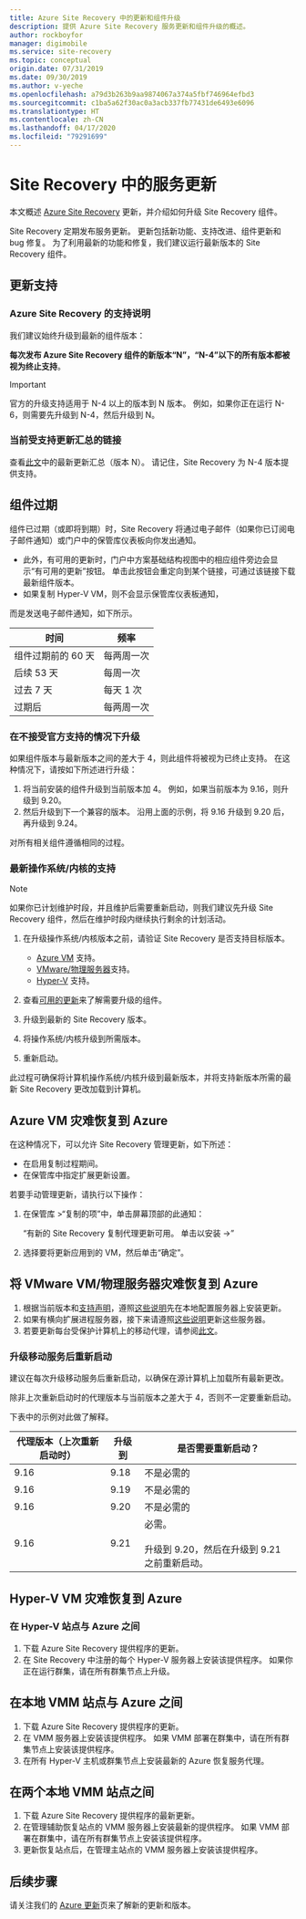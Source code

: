 ```yaml
---
title: Azure Site Recovery 中的更新和组件升级
description: 提供 Azure Site Recovery 服务更新和组件升级的概述。
author: rockboyfor
manager: digimobile
ms.service: site-recovery
ms.topic: conceptual
origin.date: 07/31/2019
ms.date: 09/30/2019
ms.author: v-yeche
ms.openlocfilehash: a79d3b263b9aa9874067a374a5fbf746964efbd3
ms.sourcegitcommit: c1ba5a62f30ac0a3acb337fb77431de6493e6096
ms.translationtype: HT
ms.contentlocale: zh-CN
ms.lasthandoff: 04/17/2020
ms.locfileid: "79291699"
---
```

# <a name="service-updates-in-site-recovery"></a>Site Recovery 中的服务更新

本文概述 [Azure Site Recovery](site-recovery-overview.md) 更新，并介绍如何升级 Site Recovery 组件。

Site Recovery 定期发布服务更新。 更新包括新功能、支持改进、组件更新和 bug 修复。 为了利用最新的功能和修复，我们建议运行最新版本的 Site Recovery 组件。 

## <a name="updates-support"></a>更新支持

### <a name="support-statement-for-azure-site-recovery"></a>Azure Site Recovery 的支持说明

我们建议始终升级到最新的组件版本：

**每次发布 Azure Site Recovery 组件的新版本“N”，“N-4”以下的所有版本都被视为终止支持**。 

> [!IMPORTANT]
> 官方的升级支持适用于 N-4 以上的版本到 N 版本。 例如，如果你正在运行 N-6，则需要先升级到 N-4，然后升级到 N。

### <a name="links-to-currently-supported-update-rollups"></a>当前受支持更新汇总的链接

 查看[此文](site-recovery-whats-new.md)中的最新更新汇总（版本 N）。 请记住，Site Recovery 为 N-4 版本提供支持。

## <a name="component-expiry"></a>组件过期

组件已过期（或即将到期）时，Site Recovery 将通过电子邮件（如果你已订阅电子邮件通知）或门户中的保管库仪表板向你发出通知。

- 此外，有可用的更新时，门户中方案基础结构视图中的相应组件旁边会显示“有可用的更新”按钮。  单击此按钮会重定向到某个链接，可通过该链接下载最新组件版本。
-  如果复制 Hyper-V VM，则不会显示保管库仪表板通知， 

而是发送电子邮件通知，如下所示。

**时间** | **频率**
--- | ---
组件过期前的 60 天 | 每两周一次
后续 53 天 | 每周一次
过去 7 天 | 每天 1 次
过期后 | 每两周一次

### <a name="upgrading-outside-official-support"></a>在不接受官方支持的情况下升级

如果组件版本与最新版本之间的差大于 4，则此组件将被视为已终止支持。 在这种情况下，请按如下所述进行升级： 

1. 将当前安装的组件升级到当前版本加 4。 例如，如果当前版本为 9.16，则升级到 9.20。
2. 然后升级到下一个兼容的版本。 沿用上面的示例，将 9.16 升级到 9.20 后，再升级到 9.24。 

对所有相关组件遵循相同的过程。

<a name="support-for-latest-oskernel-versions"></a>
### <a name="support-for-latest-operating-systemskernels"></a>最新操作系统/内核的支持

> [!NOTE]
> 如果你已计划维护时段，并且维护后需要重新启动，则我们建议先升级 Site Recovery 组件，然后在维护时段内继续执行剩余的计划活动。

1. 在升级操作系统/内核版本之前，请验证 Site Recovery 是否支持目标版本。 

    - [Azure VM](azure-to-azure-support-matrix.md#replicated-machine-operating-systems) 支持。
    - [VMware/物理服务器](vmware-physical-azure-support-matrix.md#replicated-machines)支持。
    - [Hyper-V](hyper-v-azure-support-matrix.md#replicated-vms) 支持。
2. 查看[可用的更新](site-recovery-whats-new.md)来了解需要升级的组件。
3. 升级到最新的 Site Recovery 版本。
4. 将操作系统/内核升级到所需版本。
5. 重新启动。

此过程可确保将计算机操作系统/内核升级到最新版本，并将支持新版本所需的最新 Site Recovery 更改加载到计算机。

## <a name="azure-vm-disaster-recovery-to-azure"></a>Azure VM 灾难恢复到 Azure
在这种情况下，可以允许 Site Recovery 管理更新，如下所述：

<!--MOONCAKE: Not Available on [enable](/site-recovery/azure-to-azure-autoupdate)-->

- 在启用复制过程期间。
- 在保管库中指定扩展更新设置。

若要手动管理更新，请执行以下操作：

1. 在保管库 >“复制的项”中，单击屏幕顶部的此通知：  

    “有新的 Site Recovery 复制代理更新可用。  单击以安装 ->”

4. 选择要将更新应用到的 VM，然后单击“确定”。 

## <a name="vmware-vmphysical-server-disaster-recovery-to-azure"></a>将 VMware VM/物理服务器灾难恢复到 Azure

1. 根据当前版本和[支持声明](#support-statement-for-azure-site-recovery)，遵照[这些说明](vmware-azure-deploy-configuration-server.md#upgrade-the-configuration-server)先在本地配置服务器上安装更新。 
2. 如果有横向扩展进程服务器，接下来请遵照[这些说明](vmware-azure-manage-process-server.md#upgrade-a-process-server)更新这些服务器。
3. 若要更新每台受保护计算机上的移动代理，请参阅[此文](vmware-physical-manage-mobility-service.md#update-mobility-service-from-azure-portal)。

<a name="reboot-of-source-machine-after-mobility-agent-upgrade"></a>
### <a name="reboot-after-mobility-service-upgrade"></a>升级移动服务后重新启动

建议在每次升级移动服务后重新启动，以确保在源计算机上加载所有最新更改。

除非上次重新启动时的代理版本与当前版本之差大于 4，否则不一定要重新启动。

下表中的示例对此做了解释。

|**代理版本（上次重新启动时）** | **升级到** | **是否需要重新启动？**|
|---------|---------|---------|
|9.16 |  9.18 | 不是必需的|
|9.16 | 9.19 | 不是必需的|
| 9.16 | 9.20 | 不是必需的
| 9.16 | 9.21 | 必需。<br/><br/> 升级到 9.20，然后在升级到 9.21 之前重新启动。

## <a name="hyper-v-vm-disaster-recovery-to-azure"></a>Hyper-V VM 灾难恢复到 Azure

### <a name="between-a-hyper-v-site-and-azure"></a>在 Hyper-V 站点与 Azure 之间

1. 下载 Azure Site Recovery 提供程序的更新。
2. 在 Site Recovery 中注册的每个 Hyper-V 服务器上安装该提供程序。 如果你正在运行群集，请在所有群集节点上升级。

<a name="between-an-on-premises-vmware-or-physical-site-to-azure"></a>
## <a name="between-an-on-premises-vmm-site-and-azure"></a>在本地 VMM 站点与 Azure 之间
1. 下载 Azure Site Recovery 提供程序的更新。
2. 在 VMM 服务器上安装该提供程序。 如果 VMM 部署在群集中，请在所有群集节点上安装该提供程序。
3. 在所有 Hyper-V 主机或群集节点上安装最新的 Azure 恢复服务代理。

## <a name="between-two-on-premises-vmm-sites"></a>在两个本地 VMM 站点之间
1. 下载 Azure Site Recovery 提供程序的最新更新。
2. 在管理辅助恢复站点的 VMM 服务器上安装最新的提供程序。 如果 VMM 部署在群集中，请在所有群集节点上安装该提供程序。
3. 更新恢复站点后，在管理主站点的 VMM 服务器上安装该提供程序。

## <a name="next-steps"></a>后续步骤

请关注我们的 [Azure 更新](https://www.azure.cn/what-is-new/)页来了解新的更新和版本。

<!--Update_Description: wording update, update link -->
